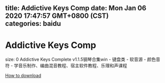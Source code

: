 
title: Addictive Keys Comp
date: Mon Jan 06 2020 17:47:57 GMT+0800 (CST)    
categories: baidu
---

# Addictive Keys Comp
size: 0
 Addictive Keys Complete v1.1.5钢琴合集win - 键盘类 - 软音源 - 颜色音符 - 学音乐制作、编曲混音教程、宿主软件教程、乐理和声课程
 

[How to download](https://bpcam.bemobtrk.com/go/2ceec3aa-1ca2-46d6-b9ff-aaa5c184517c?jno=4398)